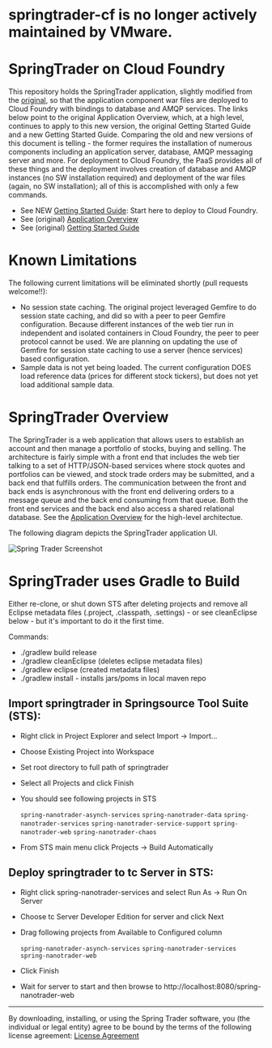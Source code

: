 # springtrader-cf is no longer actively maintained by VMware.

SpringTrader on Cloud Foundry
=============================

This repository holds the SpringTrader application, slightly modified from the [original](https://github.com/vFabric/springtrader), so that the application component war files are deployed to Cloud Foundry with bindings to database and AMQP services.  The links below point to the original Application Overview, which, at a high level, continues to apply to this new version, the original Getting Started Guide and a new Getting Started Guide.  Comparing the old and new versions of this document is telling - the former requires the installation of numerous components including an application server, database, AMQP messaging server and more. For deployment to Cloud Foundry, the PaaS provides all of these things and the deployment involves creation of database and AMQP instances (no SW installation required) and deployment of the war files (again, no SW installation); all of this is accomplished with only a few commands. 

* See NEW [Getting Started Guide](https://github.com/cf-platform-eng/springtrader-cf/wiki/Getting-Started-Guide): Start here to deploy to Cloud Foundry.
* See (original) [Application Overview](https://github.com/vFabric/springtrader/wiki/Application-Overview)
* See (original) [Getting Started Guide](https://github.com/vFabric/springtrader/wiki/Getting-Started-Guide)

Known Limitations
=================

The following current limitations will be eliminated shortly (pull requests welcome!!):

* No session state caching. The original project leveraged Gemfire to do session state caching, and did so with a peer to peer Gemfire configuration. Because different instances of the web tier run in independent and isolated containers in Cloud Foundry, the peer to peer protocol cannot be used. We are planning on updating the use of Gemfire for session state caching to use a server (hence services) based configuration.
* Sample data is not yet being loaded.  The current configuration DOES load reference data (prices for different stock tickers), but does not yet load additional sample data.

SpringTrader Overview
=====================

The SpringTrader is a web application that allows users to establish an account and then manage a portfolio of stocks, buying and selling.  The architecture is fairly simple with a front end that includes the web tier talking to a set of HTTP/JSON-based services where stock quotes and portfolios can be viewed, and stock trade orders may be submitted, and a back end that fulfills orders. The communication between the front and back ends is asynchronous with the front end delivering orders to a message queue and the back end consuming from that queue. Both the front end services and the back end also access a shared relational database.  See the [Application Overview]() for the high-level architectue.

The following diagram depicts the SpringTrader application UI.

![Spring Trader Screenshot](https://raw.github.com/vFabric/springtrader/master/wiki/springtrader.png)

SpringTrader uses Gradle to Build
===================================

Either re-clone, or shut down STS after deleting projects and remove all Eclipse metadata files (.project, .classpath, .settings) - or see cleanEclipse below - but it's important to do it the first time.

Commands:

* ./gradlew build release
* ./gradlew cleanEclipse (deletes eclipse metadata files)
* ./gradlew eclipse (created metadata files)
* ./gradlew install - installs jars/poms in local maven repo

Import springtrader in Springsource Tool Suite (STS):
---

* Right click in Project Explorer and select Import -> Import...
* Choose Existing Project into Workspace
* Set root directory to full path of springtrader
* Select all Projects and click Finish
* You should see following projects in STS

    `spring-nanotrader-asynch-services`
    `spring-nanotrader-data`
    `spring-nanotrader-services`
    `spring-nanotrader-service-support`
    `spring-nanotrader-web`
    `spring-nanotrader-chaos`

  
* From STS main menu click Projects -> Build Automatically

Deploy springtrader to tc Server in STS:
---

* Right click spring-nanotrader-services and select Run As -> Run On Server
* Choose tc Server Developer Edition for server and click Next
* Drag following projects from Available to Configured column

    `spring-nanotrader-asynch-services`
    `spring-nanotrader-services`
    `spring-nanotrader-web`

* Click Finish
* Wait for server to start and then browse to http://localhost:8080/spring-nanotrader-web

-----
By downloading, installing, or using the Spring Trader software, you (the individual or legal entity) agree to be bound by the terms of the following license agreement:
[License Agreement](https://github.com/vFabric/springtrader/raw/master/license-agreement.pdf)
